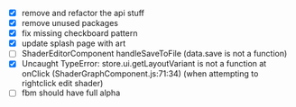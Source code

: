 - [x] remove and refactor the api stuff
- [x] remove unused packages
- [x] fix missing checkboard pattern
- [x] update splash page with art
- [ ] ShaderEditorComponent handleSaveToFile (data.save is not a function) 
- [x] Uncaught TypeError: store.ui.getLayoutVariant is not a function
    at onClick (ShaderGraphComponent.js:71:34) (when attempting to rightclick edit shader)
- [ ] fbm should have full alpha